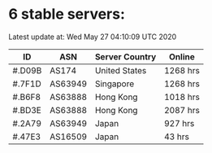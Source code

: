 # 6 stable servers:

Latest update at: Wed May 27 04:10:09 UTC 2020

| ID | ASN | Server Country | Online |
| -- | --- | -------------- | ------ |
| #.D09B | AS174 | United States | 1268 hrs |
| #.7F1D | AS63949 | Singapore | 1268 hrs |
| #.B6F8 | AS63888 | Hong Kong | 1018 hrs |
| #.BD3E | AS63888 | Hong Kong | 2087 hrs |
| #.2A79 | AS63949 | Japan | 927 hrs |
| #.47E3 | AS16509 | Japan | 43 hrs |

